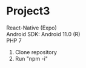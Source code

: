 # Project3

React-Native (Expo)
<br/>
Android SDK: Android 11.0 (R)
<br/>
PHP 7
<br/>
1. Clone repository
2. Run "npm -i"
